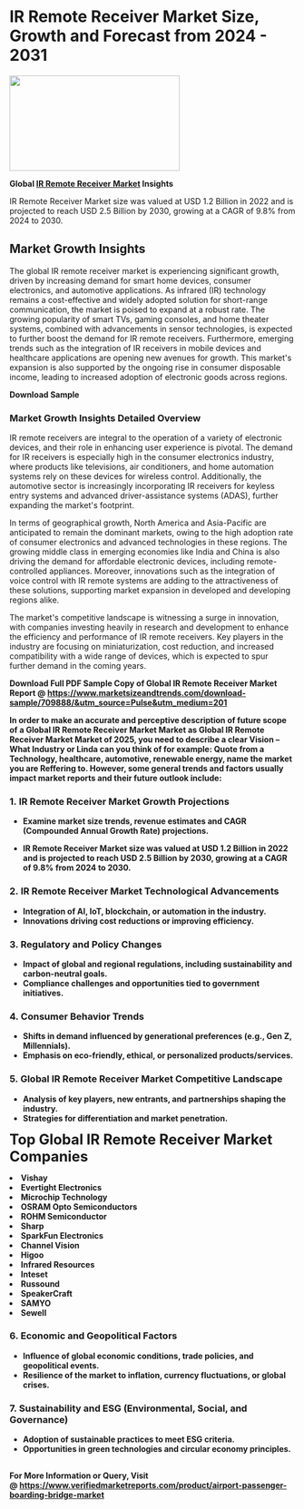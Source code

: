 <H1>IR Remote Receiver Market Size, Growth and Forecast from 2024 - 2031</H1><img class="aligncenter size-medium wp-image-584254" src="https://thirdeyenews.in/wp-content/uploads/2024/09/Global-Market-Research-300x168.jpeg" alt="" width="300" height="168" /><p><strong>Global&nbsp;<a href="https://www.marketsizeandtrends.com/download-sample/709888/&amp;utm_source=Pulse&amp;utm_medium=201">IR Remote Receiver Market</a> Insights</strong></p><p>IR Remote Receiver Market size was valued at USD 1.2 Billion in 2022 and is projected to reach USD 2.5 Billion by 2030, growing at a CAGR of 9.8% from 2024 to 2030.</p><p><h2>Market Growth Insights</h2> <p>The global IR remote receiver market is experiencing significant growth, driven by increasing demand for smart home devices, consumer electronics, and automotive applications. As infrared (IR) technology remains a cost-effective and widely adopted solution for short-range communication, the market is poised to expand at a robust rate. The growing popularity of smart TVs, gaming consoles, and home theater systems, combined with advancements in sensor technologies, is expected to further boost the demand for IR remote receivers. Furthermore, emerging trends such as the integration of IR receivers in mobile devices and healthcare applications are opening new avenues for growth. This market's expansion is also supported by the ongoing rise in consumer disposable income, leading to increased adoption of electronic goods across regions. <p><strong>Download Sample</strong></p> <h3>Market Growth Insights Detailed Overview</h3> <p>IR remote receivers are integral to the operation of a variety of electronic devices, and their role in enhancing user experience is pivotal. The demand for IR receivers is especially high in the consumer electronics industry, where products like televisions, air conditioners, and home automation systems rely on these devices for wireless control. Additionally, the automotive sector is increasingly incorporating IR receivers for keyless entry systems and advanced driver-assistance systems (ADAS), further expanding the market's footprint.</p> <p>In terms of geographical growth, North America and Asia-Pacific are anticipated to remain the dominant markets, owing to the high adoption rate of consumer electronics and advanced technologies in these regions. The growing middle class in emerging economies like India and China is also driving the demand for affordable electronic devices, including remote-controlled appliances. Moreover, innovations such as the integration of voice control with IR remote systems are adding to the attractiveness of these solutions, supporting market expansion in developed and developing regions alike.</p> <p>The market's competitive landscape is witnessing a surge in innovation, with companies investing heavily in research and development to enhance the efficiency and performance of IR remote receivers. Key players in the industry are focusing on miniaturization, cost reduction, and increased compatibility with a wide range of devices, which is expected to spur further demand in the coming years.</p> <p><strong></p><p><span class=""><strong>Download Full PDF Sample Copy of Global IR Remote Receiver Market Report</strong> @ <a href="https://www.marketsizeandtrends.com/download-sample/709888/&amp;utm_source=Pulse&amp;utm_medium=201" target="_blank">https://www.marketsizeandtrends.com/download-sample/709888/&amp;utm_source=Pulse&amp;utm_medium=201</a></span></p><p>In order to make an accurate and perceptive description of future scope of a Global&nbsp;IR Remote Receiver Market Market as Global&nbsp;IR Remote Receiver Market Market of 2025, you need to describe a clear Vision &ndash; What Industry or Linda can you think of for example: Quote from a Technology, healthcare, automotive, renewable energy, name the market you are Reffering to. However, some general trends and factors usually impact market reports and their future outlook include:</p><h3>1.&nbsp;<strong>IR Remote Receiver Market Growth Projections</strong></h3><ul><li>Examine market size trends, revenue estimates and CAGR (Compounded Annual Growth Rate) projections.</li><li><p>IR Remote Receiver Market size was valued at USD 1.2 Billion in 2022 and is projected to reach USD 2.5 Billion by 2030, growing at a CAGR of 9.8% from 2024 to 2030.</p></li></ul><h3>2.&nbsp;<strong>IR Remote Receiver Market Technological Advancements</strong></h3><ul><li>Integration of AI, IoT, blockchain, or automation in the industry.</li><li>Innovations driving cost reductions or improving efficiency.</li></ul><h3>3.&nbsp;<strong>Regulatory and Policy Changes</strong></h3><ul><li>Impact of global and regional regulations, including sustainability and carbon-neutral goals.</li><li>Compliance challenges and opportunities tied to government initiatives.</li></ul><h3>4.&nbsp;<strong>Consumer Behavior Trends</strong></h3><ul><li>Shifts in demand influenced by generational preferences (e.g., Gen Z, Millennials).</li><li>Emphasis on eco-friendly, ethical, or personalized products/services.</li></ul><h3>5.&nbsp;<strong>Global IR Remote Receiver Market Competitive Landscape</strong></h3><ul><li>Analysis of key players, new entrants, and partnerships shaping the industry.</li><li>Strategies for differentiation and market penetration.</li></ul><p data-pm-slice="1 1 []"><span style="color: inherit; font-family: inherit; font-size: 25px;">Top Global IR Remote Receiver Market Companies</span></p><div class="" data-test-id=""><p><li>Vishay</li><li> Evertight Electronics</li><li> Microchip Technology</li><li> OSRAM Opto Semiconductors</li><li> ROHM Semiconductor</li><li> Sharp</li><li> SparkFun Electronics</li><li> Channel Vision</li><li> Higoo</li><li> Infrared Resources</li><li> Inteset</li><li> Russound</li><li> SpeakerCraft</li><li> SAMYO</li><li> Sewell</li></p></div><h3>6.&nbsp;<strong>Economic and Geopolitical Factors</strong></h3><ul><li>Influence of global economic conditions, trade policies, and geopolitical events.</li><li>Resilience of the market to inflation, currency fluctuations, or global crises.</li></ul><h3>7.&nbsp;<strong>Sustainability and ESG (Environmental, Social, and Governance)</strong></h3><ul><li>Adoption of sustainable practices to meet ESG criteria.</li><li>Opportunities in green technologies and circular economy principles.</li></ul><h2><strong style="font-size: 14px;">For More Information or Query, Visit @&nbsp;</strong><a style="background-color: #ffffff; font-size: 14px;" href="https://www.marketsizeandtrends.com/report/ir-remote-receiver-market/" target="_blank">https://www.verifiedmarketreports.com/product/airport-passenger-boarding-bridge-market</a></h2>
